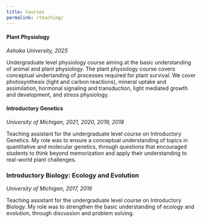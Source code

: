 ```yaml
---
title: Courses
permalink: /teaching/
---
```



#### **Plant Physiology**
*Ashoka University, 2025*

Undergraduate level physiology course aiming at the basic understanding of animal and plant physiology. The plant          physiology course covers conceptual undertanding of processes required for plant survival. We cover photosynthesis         (light and carbon reactions), mineral uptake and assimilation, hormonal signaling and transduction, light mediated         growth and development, and stress physiology.


#### **Introductory Genetics**
*University of Michigan, 2021, 2020, 2019, 2018*

Teaching assistant for the undergraduate level course on Introductory Genetics. My role was to ensure a conceptual understanding of topics in quantitative and molecular genetics, through questions that encouraged students to think beyond memorization and apply their understanding to real-world plant challenges. 


### **Introductory Biology: Ecology and Evolution**
*University of Michigan, 2017, 2016*

Teaching assistant for the undergraduate level course on Introductory Biology. My role was to strengthen the basic understanding of ecology and evolution, through discussion and problem solving. 


